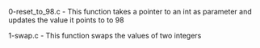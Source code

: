 0-reset_to_98.c - This function takes a pointer to an int as parameter and updates the value it points to to 98

1-swap.c - This function swaps the values of two integers



